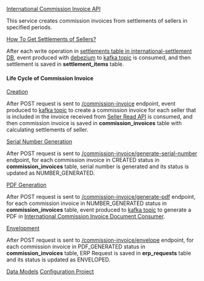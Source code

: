 [International Commission Invoice API]()

This service creates commission invoices from settlements of sellers in specified periods.

[How To Get Settlements of Sellers?](https://lucid.app/lucidchart/2d18306c-e6eb-409d-9e8e-f3284e4863da/edit?invitationId=inv_db70d270-bbde-42fb-9603-b3c02105e05c&page=WeLZadbfEkM6#)

After each write operation in [settlements table in international-settlement DB](https://wiki.trendyol.com/pages/viewpage.action?spaceKey=SFS&title=International+Settlement+Models), event produced 
with [debezium](https://debezium.io/) to [kafka topic](https://c3-stretch-stage.mars.trendyol.com/clusters/mas0OX-RTISd9QPoxQR43A/management/topics/seller.settlement.int-settlement-debezium.settlement-cdc/overview) is consumed, and then settlement is saved in **settlement_items** table.

#### Life Cycle of Commission Invoice

[Creation](https://lucid.app/lucidchart/2d18306c-e6eb-409d-9e8e-f3284e4863da/edit?invitationId=inv_db70d270-bbde-42fb-9603-b3c02105e05c&page=VlT-w2EUvv0I#)

After POST request is sent to [/commission-invoice](https://stage-seller-finance-intcommissioninvoice-service.earth.trendyol.com/swagger-ui/index.html#/commission-invoice-controller/create) 
endpoint, event produced to [kafka topic](https://c3-stretch-stage.mars.trendyol.com/clusters/mas0OX-RTISd9QPoxQR43A/management/topics/seller.finance.internationalcommissioninvoiceapi.commissionInvoiceCreate.0/overview) to create a commission invoice for each seller that is included in the invoice received from [Seller Read API](https://stage-seller-base-international-seller-read-service.earth.trendyol.com/swagger-ui.html) is consumed, and then commission invoice is saved in 
**commission_invoices** table with calculating settlements of seller.

[Serial Number Generation](https://lucid.app/lucidchart/2d18306c-e6eb-409d-9e8e-f3284e4863da/edit?invitationId=inv_db70d270-bbde-42fb-9603-b3c02105e05c&page=FFEcfPza3xUY#)

After POST request is sent to [/commission-invoice/generate-serial-number](https://stage-seller-finance-intcommissioninvoice-service.earth.trendyol.com/swagger-ui/index.html#/commission-invoice-controller/generateSerialNumber) endpoint, for each commission invoice in CREATED status in **commission_invoices** table, serial number is generated and its status is updated as NUMBER_GENERATED.

[PDF Generation](https://lucid.app/lucidchart/2d18306c-e6eb-409d-9e8e-f3284e4863da/edit?invitationId=inv_db70d270-bbde-42fb-9603-b3c02105e05c&page=xxpeoENEp0sc#)

After POST request is sent to [/commission-invoice/generate-pdf](https://stage-seller-finance-intcommissioninvoice-service.earth.trendyol.com/swagger-ui/index.html#/commission-invoice-controller/generatePdf) endpoint, for each commission invoice in NUMBER_GENERATED status in **commission_invoices** table, event produced to 
[kafka topic](https://c3-stretch-stage.mars.trendyol.com/clusters/mas0OX-RTISd9QPoxQR43A/management/topics/seller.finance.internationalcommissioninvoiceapi.documentCreate.0/overview) to generate a 
PDF in [International Commission Invoice Document Consumer](https://gitlab.trendyol.com/seller/finance/international/international-commission-invoice-document-consumer).

[Envelopment](https://lucid.app/lucidchart/2d18306c-e6eb-409d-9e8e-f3284e4863da/edit?invitationId=inv_db70d270-bbde-42fb-9603-b3c02105e05c&page=n0JeW4nV.iTL#)

After POST request is sent to [/commission-invoice/envelope](https://stage-seller-finance-intcommissioninvoice-service.earth.trendyol.com/swagger-ui/index.html#/commission-invoice-controller/envelope) endpoint, for each commission invoice in PDF_GENERATED status in **commission_invoices** table, ERP Request is saved in **erp_requests** table and 
its status is updated as ENVELOPED.

[Data Models](https://wiki.trendyol.com/display/SF/Commission+Invoice+Data+Models)
[Configuration Project](https://gitlab.trendyol.com/seller/finance/cfg/international/international-commission-invoice-api)